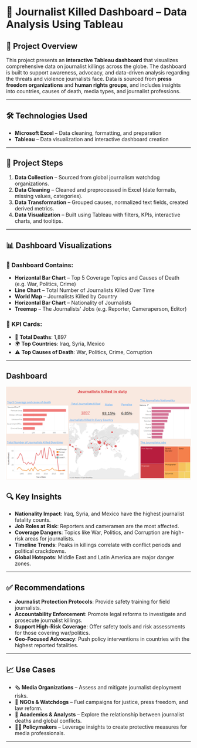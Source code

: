 # 📰 Journalist Killed Dashboard – Data Analysis Using Tableau

## 📌 Project Overview

This project presents an **interactive Tableau dashboard** that visualizes comprehensive data on journalist killings across the globe. The dashboard is built to support awareness, advocacy, and data-driven analysis regarding the threats and violence journalists face. Data is sourced from **press freedom organizations** and **human rights groups**, and includes insights into countries, causes of death, media types, and journalist professions.

---

## 🛠️ Technologies Used

- **Microsoft Excel** – Data cleaning, formatting, and preparation
- **Tableau** – Data visualization and interactive dashboard creation

---

## 📍 Project Steps

1. **Data Collection** – Sourced from global journalism watchdog organizations.
2. **Data Cleaning** – Cleaned and preprocessed in Excel (date formats, missing values, categories).
3. **Data Transformation** – Grouped causes, normalized text fields, created derived metrics.
4. **Data Visualization** – Built using Tableau with filters, KPIs, interactive charts, and tooltips.

---

## 📊 Dashboard Visualizations

### 🔹 Dashboard Contains:

- **Horizontal Bar Chart** – Top 5 Coverage Topics and Causes of Death (e.g. War, Politics, Crime)
- **Line Chart** – Total Number of Journalists Killed Over Time
- **World Map** – Journalists Killed by Country
- **Horizontal Bar Chart** – Nationality of Journalists
- **Treemap** – The Journalists' Jobs (e.g. Reporter, Cameraperson, Editor)



### 🔹 KPI Cards:

- 🧮 **Total Deaths**: 1,897
- 🌍 **Top Countries**: Iraq, Syria, Mexico
- ⚠️ **Top Causes of Death**: War, Politics, Crime, Corruption

---
## Dashboard
![Dashboard Preview](https://github.com/devank99/-Journalist-Killed-Dashboard-Data-Analysis-Using-Tableau/blob/main/Journalist%20%20Reports%20%20Dashboard.png)


## 🔍 Key Insights

- **Nationality Impact**: Iraq, Syria, and Mexico have the highest journalist fatality counts.
- **Job Roles at Risk**: Reporters and cameramen are the most affected.
- **Coverage Dangers**: Topics like War, Politics, and Corruption are high-risk areas for journalists.
- **Timeline Trends**: Peaks in killings correlate with conflict periods and political crackdowns.
- **Global Hotspots**: Middle East and Latin America are major danger zones.

---

## ✅ Recommendations

- **Journalist Protection Protocols**: Provide safety training for field journalists.
- **Accountability Enforcement**: Promote legal reforms to investigate and prosecute journalist killings.
- **Support High-Risk Coverage**: Offer safety tools and risk assessments for those covering war/politics.
- **Geo-Focused Advocacy**: Push policy interventions in countries with the highest reported fatalities.

---

## 📈 Use Cases

- 🗞️ **Media Organizations** – Assess and mitigate journalist deployment risks.
- 🧭 **NGOs & Watchdogs** – Fuel campaigns for justice, press freedom, and law reform.
- 🧠 **Academics & Analysts** – Explore the relationship between journalist deaths and global conflicts.
- 🧑‍⚖️ **Policymakers** – Leverage insights to create protective measures for media professionals.

---


